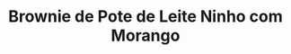 ---
title: Brownie de Pote de Leite Ninho com Morango
description: 
category: Brownies
subcategory: De Pote
flavor: Leite Ninho com Morango
price: 15
---